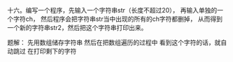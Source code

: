 十六。编写一个程序，先输入一个字符串str（长度不超过20），
再输入单独的一个字符ch，
然后程序会把字符串str当中出现的所有的ch字符都删掉，
从而得到一个新的字符串str2，然后把这个字符串打印出来。


题解：
先用数组储存字符串
然后在把数组遍历的过程中
看到这个字符的话，就自动跳过
在打印剩下的字符
